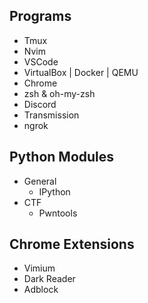 ## Programs
- Tmux
- Nvim
- VSCode
- VirtualBox | Docker | QEMU
- Chrome
- zsh & oh-my-zsh
- Discord
- Transmission
- ngrok


## Python Modules
- General
	- IPython
- CTF
	- Pwntools


## Chrome Extensions
- Vimium
- Dark Reader
- Adblock

